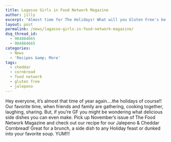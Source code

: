 ```yaml
---
title: Lagasse Girls in Food Network Magazine
author: jilly
excerpt: "Almost time for The Holidays! What will you Gluten Free's be making as a side dish?? We got you covered. Check out our delicious and versatile Jalapeno &amp; Cheddar Cornbread recipe in the November Issue of The Food Network Magazine. Now if only we could do your washing up?? "
layout: post
permalink: /news/lagasse-girls-in-food-network-magazine/
dsq_thread_id:
  - 904884665
  - 904884665
categories:
  - News
  - 'Recipes &amp; More'
tags:
  - cheddar
  - cornbread
  - food network
  - gluten free
  - jalepeno
---
```

Hey everyone, it&#8217;s almost that time of year again&#8230;.the holidays of course!! Our favorite time, when friends and family are gathering, cooking together, laughing, sharing. But, if you&#8217;re GF you might be wondering what delicious side dishes you can even make. Pick up November&#8217;s issue of The Food Network Magazine and check out our recipe for our Jalepeno & Cheddar Cornbread! Great for a brunch, a side dish to any Holiday feast or dunked into your favorite soup. YUM!!!

&nbsp;<figure>

<a href="http://lagassegirls.com/news/lagasse-girls-in-food-network-magazine/attachment/img_0421/" rel="attachment wp-att-736"><img class="alignnone" src="/wp-content/uploads/2012/10/IMG_0421-231x300.jpg" alt="" /></a></figure> 

&nbsp;